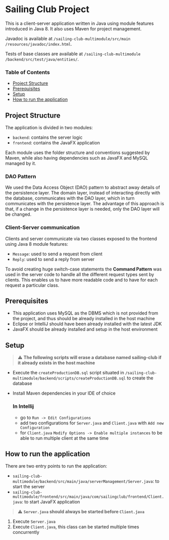 # Sailing Club Project

This is a client-server application written in Java using module features introduced in Java 8.
It also uses Maven for project management.

Javadoc is available at `/sailing-club-multimodule/src/main
/resources/javadoc/index.html`.

Tests of base classes are available at `/sailing-club-multimodule
/backend/src/test/java/entities/`.

### Table of Contents

- [Project Structure](#project-structure)
- [Prerequisites](#prerequisites)
- [Setup](#setup)
- [How to run the application](#how-to-run-the-application)

## Project Structure

The application is divided in two modules:
- `backend`: contains the server logic
- `frontend`: contains the JavaFX application

Each module uses the folder structure and conventions suggested by Maven, 
while also having dependencies such as JavaFX and MySQL managed by it.

### DAO Pattern

We used the Data Access Object (DAO) pattern to abstract away details of the persistence layer.
The domain layer, instead of interacting directly with the database, communicates with the DAO layer,
which in turn communicates with the persistence layer. The advantage of this approach is that,
if a change in the persistence layer is needed, only the DAO layer will be changed.

### Client-Server communication

Clients and server communicate via two classes exposed to the frontend 
using Java 8 module features:

- `Message`: used to send a request from client
- `Reply`: used to send a reply from server

To avoid creating huge switch-case statements the **Command Pattern** was used in the server
code to handle all the different request types sent by clients. This enables us to have more
readable code and to have for each request a particular class.


## Prerequisites
- This application uses MySQL as the DBMS which is not provided from the project, and
  thus should be already installed in the host machine
- Eclipse or IntelliJ should have been already installed with the latest JDK
- JavaFX should be already installed and setup in the host environment

## Setup
> :warning: **The following scripts will erase a database named sailing-club if it already exists in the host machine**
- Execute the `createProductionDB.sql` script situated in
  `/sailing-club-multimodule/backend/scripts/createProductionDB.sql` to create the database
- Install Maven dependencies in your IDE of choice

  ### In Intellij
  - go to `Run -> Edit Configurations`
  - add two configurations for `Server.java` and `Client.java` with 
  `Add new Configuration`
  - for `Client.java` `Modify Options -> Enable multiple instances` to be 
  able to run multiple client at the same time

## How to run the application
There are two entry points to run the application:
- `sailing-club-multimodule/backend/src/main/java/serverManagement/Server.java`: to start the server
- `sailing-club-multimodule/frontend/src/main/java/com/sailingclub/frontend/Client.java`: to start
  JavaFX application

> :warning: **`Server.java` should always be started before `Client.java`**

1. Execute `Server.java`
2. Execute `Client.java`, this class can be started multiple times concurrently